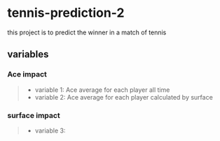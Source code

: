# tennis-prediction-2

this project is to predict the winner in a match of tennis

## variables

### Ace impact
> * variable 1: Ace average for each player all time
> * variable 2: Ace average for each player calculated by surface

### surface impact
> * variable 3: 